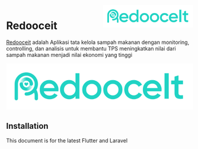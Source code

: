 <a href="https://aimeos.org/">
    <img src="/assets/images/redooceit_logo.png" alt="redooceit logo" title="Aimeos" align="right" height="60" />
</a>

# Redooceit


[Redooceit](https://aimeos.org/TYPO3)  adalah Aplikasi tata kelola sampah makanan dengan monitoring, controlling, dan analisis untuk membantu TPS meningkatkan nilai dari sampah makanan menjadi nilai ekonomi yang tinggi


![aimeos-frontend](/assets/images/redooceit_logo.png)

## Installation

This document is for the latest Flutter and Laravel



